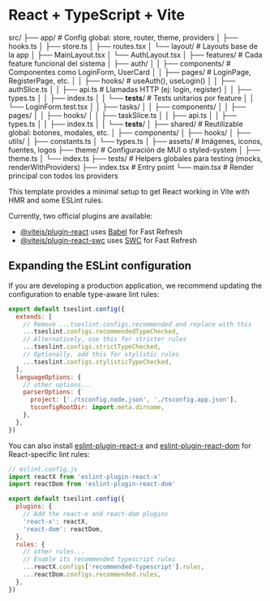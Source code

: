 # React + TypeScript + Vite



src/
├── app/                  # Config global: store, router, theme, providers
│   ├── hooks.ts
│   ├── store.ts
│   ├── routes.tsx
│   └── layout/           # Layouts base de la app
│       ├── MainLayout.tsx
│       └── AuthLayout.tsx
│
├── features/             # Cada feature funcional del sistema
│   ├── auth/
│   │   ├── components/   # Componentes como LoginForm, UserCard
│   │   ├── pages/        # LoginPage, RegisterPage, etc.
│   │   ├── hooks/        # useAuth(), useLogin()
│   │   ├── authSlice.ts
│   │   ├── api.ts        # Llamadas HTTP (ej: login, register)
│   │   ├── types.ts
│   │   ├── index.ts
│   │   └── __tests__/    # Tests unitarios por feature
│   │       └── LoginForm.test.tsx
│
│   ├── tasks/
│   │   ├── components/
│   │   ├── pages/
│   │   ├── hooks/
│   │   ├── taskSlice.ts
│   │   ├── api.ts
│   │   ├── types.ts
│   │   ├── index.ts
│   │   └── __tests__/
│
├── shared/               # Reutilizable global: botones, modales, etc.
│   ├── components/
│   ├── hooks/
│   ├── utils/
│   ├── constants.ts
│   └── types.ts
│
├── assets/               # Imágenes, íconos, fuentes, logos
├── theme/                # Configuración de MUI o styled-system
│   ├── theme.ts
│   └── index.ts
├── tests/                # Helpers globales para testing (mocks, renderWithProviders)
├── index.tsx             # Entry point
└── main.tsx              # Render principal con todos los providers

This template provides a minimal setup to get React working in Vite with HMR and some ESLint rules.

Currently, two official plugins are available:

- [@vitejs/plugin-react](https://github.com/vitejs/vite-plugin-react/blob/main/packages/plugin-react/README.md) uses [Babel](https://babeljs.io/) for Fast Refresh
- [@vitejs/plugin-react-swc](https://github.com/vitejs/vite-plugin-react-swc) uses [SWC](https://swc.rs/) for Fast Refresh

## Expanding the ESLint configuration

If you are developing a production application, we recommend updating the configuration to enable type-aware lint rules:

```js
export default tseslint.config({
  extends: [
    // Remove ...tseslint.configs.recommended and replace with this
    ...tseslint.configs.recommendedTypeChecked,
    // Alternatively, use this for stricter rules
    ...tseslint.configs.strictTypeChecked,
    // Optionally, add this for stylistic rules
    ...tseslint.configs.stylisticTypeChecked,
  ],
  languageOptions: {
    // other options...
    parserOptions: {
      project: ['./tsconfig.node.json', './tsconfig.app.json'],
      tsconfigRootDir: import.meta.dirname,
    },
  },
})
```

You can also install [eslint-plugin-react-x](https://github.com/Rel1cx/eslint-react/tree/main/packages/plugins/eslint-plugin-react-x) and [eslint-plugin-react-dom](https://github.com/Rel1cx/eslint-react/tree/main/packages/plugins/eslint-plugin-react-dom) for React-specific lint rules:

```js
// eslint.config.js
import reactX from 'eslint-plugin-react-x'
import reactDom from 'eslint-plugin-react-dom'

export default tseslint.config({
  plugins: {
    // Add the react-x and react-dom plugins
    'react-x': reactX,
    'react-dom': reactDom,
  },
  rules: {
    // other rules...
    // Enable its recommended typescript rules
    ...reactX.configs['recommended-typescript'].rules,
    ...reactDom.configs.recommended.rules,
  },
})
```


